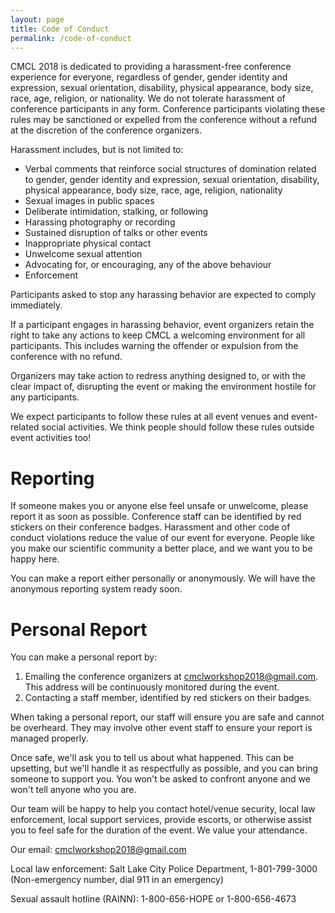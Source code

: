 ```yaml
---
layout: page
title: Code of Conduct
permalink: /code-of-conduct
---
```


CMCL 2018 is dedicated to providing a harassment-free conference experience for everyone, regardless of gender, gender identity and expression, sexual orientation, disability, physical appearance, body size, race, age, religion, or nationality. We do not tolerate harassment of conference participants in any form. Conference participants violating these rules may be sanctioned or expelled from the conference without a refund at the discretion of the conference organizers.

Harassment includes, but is not limited to:

* Verbal comments that reinforce social structures of domination related to gender, gender identity and expression, sexual orientation, disability, physical appearance, body size, race, age, religion, nationality 
* Sexual images in public spaces
* Deliberate intimidation, stalking, or following 
* Harassing photography or recording
* Sustained disruption of talks or other events
* Inappropriate physical contact
* Unwelcome sexual attention
* Advocating for, or encouraging, any of the above behaviour
* Enforcement

Participants asked to stop any harassing behavior are expected to comply immediately.

If a participant engages in harassing behavior, event organizers retain the right to take any actions to keep CMCL a welcoming environment for all participants. This includes warning the offender or expulsion from the conference with no refund.

Organizers may take action to redress anything designed to, or with the clear impact of, disrupting the event or making the environment hostile for any participants.

We expect participants to follow these rules at all event venues and event-related social activities. We think people should follow these rules outside event activities too!

# Reporting

If someone makes you or anyone else feel unsafe or unwelcome, please report it as soon as possible. Conference staff can be identified by red stickers on their conference badges. Harassment and other code of conduct violations reduce the value of our event for everyone. People like you make our scientific community a better place, and we want you to be happy here.

You can make a report either personally or anonymously. We will have the anonymous reporting system ready soon.

<!--Anonymous Report

You can make an anonymous report here: 

https://cuny2017.wufoo.com/forms/report-form/

We can't follow up an anonymous report with you directly, but we will fully investigate it and take whatever action is necessary to prevent a recurrence.
-->

# Personal Report

You can make a personal report by:

1. Emailing the conference organizers at cmclworkshop2018@gmail.com. This address will be continuously monitored during the event.
2. Contacting a staff member, identified by red stickers on their badges.

When taking a personal report, our staff will ensure you are safe and cannot be overheard. They may involve other event staff to ensure your report is managed properly. 

Once safe, we'll ask you to tell us about what happened. This can be upsetting, but we'll handle it as respectfully as possible, and you can bring someone to support you. You won't be asked to confront anyone and we won't tell anyone who you are.

Our team will be happy to help you contact hotel/venue security, local law enforcement, local support services, provide escorts, or otherwise assist you to feel safe for the duration of the event. We value your attendance.

Our email: cmclworkshop2018@gmail.com

Local law enforcement: Salt Lake City Police Department, 1-801-799-3000 (Non-emergency number, dial 911 in an emergency)

Sexual assault hotline (RAINN): 1-800-656-HOPE or 1-800-656-4673
